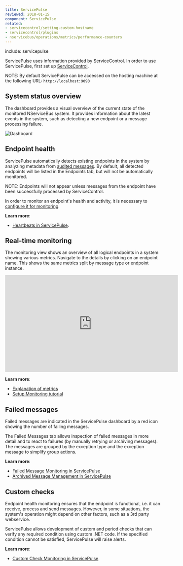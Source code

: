 ```yaml
---
title: ServicePulse
reviewed: 2018-01-15
component: ServicePulse
related:
- servicecontrol/setting-custom-hostname
- servicecontrol/plugins
- nservicebus/operations/metrics/performance-counters
---
```


include: servicepulse

ServicePulse uses information provided by ServiceControl. In order to use ServicePulse, first set up [ServiceControl](/servicecontrol/).

NOTE: By default ServicePulse can be accessed on the hosting machine at the following URL: `http://localhost:9090`

## System status overview

The dashboard provides a visual overview of the current state of the monitored NServiceBus system. It provides information about the latest events in the system, such as detecting a new endpoint or a message processing failure.

![Dashboard](images/dashboard-overview.png 'width=500')


## Endpoint health

ServicePulse automatically detects existing endpoints in the system by analyzing metadata from [audited messages](/nservicebus/operations/auditing.md). By default, all detected endpoints will be listed in the Endpoints tab, but will not be automatically monitored.

NOTE: Endpoints will not appear unless messages from the endpoint have been successfully processed by ServiceControl.

In order to monitor an endpoint's health and activity, it is necessary to [configure it for monitoring](/servicepulse/how-to-configure-endpoints-for-monitoring.md).

**Learn more:**

 * [Heartbeats in ServicePulse](/monitoring/heartbeats/in-servicepulse.md).


## Real-time monitoring

The monitoring view shows an overview of all logical endpoints in a system showing various metrics. Navigate to the details by clicking on an endpoint name. This shows the same metrics split by message type or endpoint instance.

<iframe width="560" height="315" src="https://www.youtube.com/embed/X8oQjKnKpBM?rel=0" frameborder="0" gesture="media" allow="encrypted-media" allowfullscreen></iframe>

**Learn more:**

 * [Explanation of metrics](/nservicebus/operations/metrics/)
 * [Setup Monitoring tutorial](/tutorials/monitoring-setup/)


## Failed messages

Failed messages are indicated in the ServicePulse dashboard by a red icon showing the number of failing messages.

The Failed Messages tab allows inspection of failed messages in more detail and to react to failures (by manually retrying or archiving messages). The messages are grouped by the exception type and the exception message to simplify group actions.

**Learn more:**

 * [Failed Message Monitoring in ServicePulse](/servicepulse/intro-failed-messages.md)
 * [Archived Message Management in ServicePulse](/servicepulse/intro-archived-messages.md)


## Custom checks

Endpoint health monitoring ensures that the endpoint is functional, i.e. it can receive, process and send messages. However, in some situations, the system's operation might depend on other factors, such as a 3rd party webservice.

ServicePulse allows development of custom and period checks that can verify any required condition using custom .NET code. If the specified condition cannot be satisfied, ServicePulse will raise alerts.

**Learn more:**

 * [Custom Check Monitoring in ServicePulse](/monitoring/custom-checks/in-servicepulse.md).
